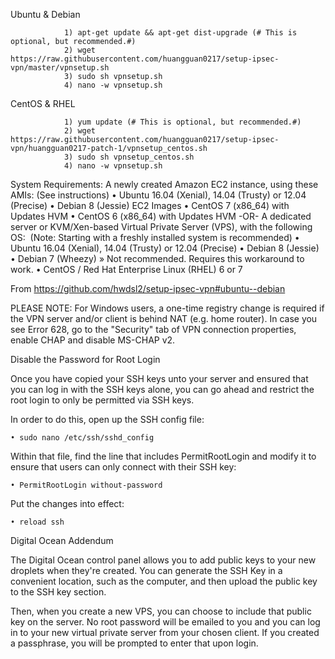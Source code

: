 

Ubuntu & Debian

				1) apt-get update && apt-get dist-upgrade (# This is optional, but recommended.#)
				2) wget https://raw.githubusercontent.com/huangguan0217/setup-ipsec-vpn/master/vpnsetup.sh    
				3) sudo sh vpnsetup.sh
				4) nano -w vpnsetup.sh

CentOS & RHEL

				1) yum update (# This is optional, but recommended.#)
				2) wget https://raw.githubusercontent.com/huangguan0217/setup-ipsec-vpn/huangguan0217-patch-1/vpnsetup_centos.sh
				3) sudo sh vpnsetup_centos.sh
				4) nano -w vpnsetup.sh

System Requirements:
A newly created Amazon EC2 instance, using these AMIs: (See instructions)
	• Ubuntu 16.04 (Xenial), 14.04 (Trusty) or 12.04 (Precise)
	• Debian 8 (Jessie) EC2 Images
	• CentOS 7 (x86_64) with Updates HVM
	• CentOS 6 (x86_64) with Updates HVM
-OR-
A dedicated server or KVM/Xen-based Virtual Private Server (VPS), with the following OS:
 (Note: Starting with a freshly installed system is recommended)
	• Ubuntu 16.04 (Xenial), 14.04 (Trusty) or 12.04 (Precise)
	• Debian 8 (Jessie)
	• Debian 7 (Wheezy) » Not recommended. Requires this workaround to work.
	• CentOS / Red Hat Enterprise Linux (RHEL) 6 or 7

From <https://github.com/hwdsl2/setup-ipsec-vpn#ubuntu--debian> 

PLEASE NOTE: For Windows users, a one-time registry change is required if the VPN server and/or client is behind NAT (e.g. home router). In case you see Error 628, go to the "Security" tab of VPN connection properties, enable CHAP and disable MS-CHAP v2.




Disable the Password for Root Login

Once you have copied your SSH keys unto your server and ensured that you can log in with the SSH keys alone, you can go ahead and restrict the root login to only be permitted via SSH keys.

In order to do this, open up the SSH config file:

	• sudo nano /etc/ssh/sshd_config
Within that file, find the line that includes PermitRootLogin and modify it to ensure that users can only connect with their SSH key:

	• PermitRootLogin without-password
Put the changes into effect:

	• reload ssh
Digital Ocean Addendum

The Digital Ocean control panel allows you to add public keys to your new droplets when they're created. You can generate the SSH Key in a convenient location, such as the computer, and then upload the public key to the SSH key section.

Then, when you create a new VPS, you can choose to include that public key on the server. No root password will be emailed to you and you can log in to your new virtual private server from your chosen client. If you created a passphrase, you will be prompted to enter that upon login.
